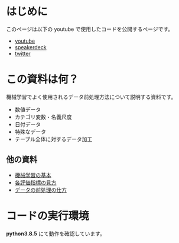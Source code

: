# はじめに

このページは以下の youtube で使用したコードを公開するページです。

- [youtube](https://www.youtube.com/channel/UCFy3VBvZBeE9bN0F2sxF8rg/videos)
- [speakerdeck](https://speakerdeck.com/k_study)
- [twitter](https://twitter.com/ks_study_ml)

# この資料は何？

機械学習でよく使用されるデータ前処理方法について説明する資料です。

- 数値データ
- カテゴリ変数・名義尺度
- 日付データ
- 特殊なデータ
- テーブル全体に対するデータ加工

## 他の資料

- [機械学習の基本](https://k-datamining.github.io/dm-book/intro.html#)
- [各評価指標の見方](https://k-datamining.github.io/dm-book-metrics/intro.html)
- [データの前処理の仕方](https://k-datamining.github.io/dm-book-prep/intro.html)

# コードの実行環境

**python3.8.5** にて動作を確認しています。
